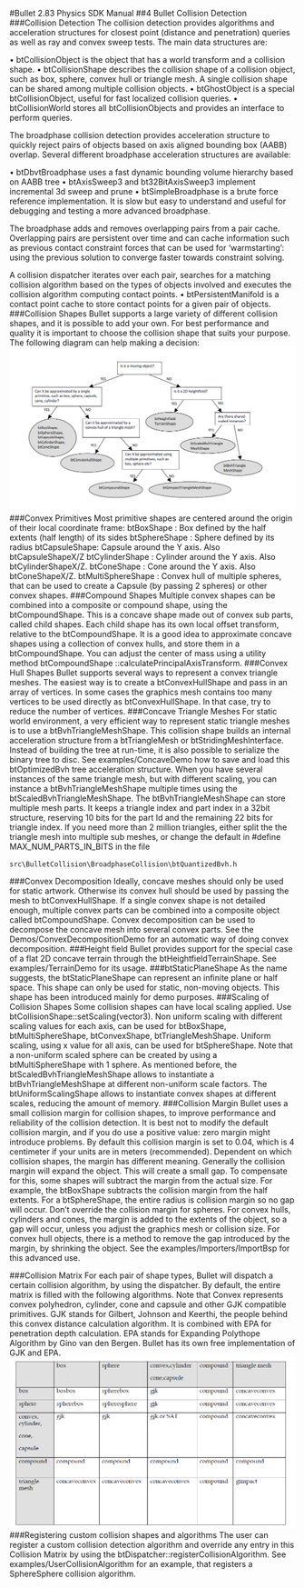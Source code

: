 
#Bullet 2.83 Physics SDK Manual
##4 Bullet Collision Detection
###Collision Detection
The collision detection provides algorithms and acceleration structures for closest point (distance and
penetration) queries as well as ray and convex sweep tests. The main data structures are:

• btCollisionObject is the object that has a world transform and a collision shape.
• btCollisionShape describes the collision shape of a collision object, such as box, sphere, convex hull or triangle mesh. A single collision shape can be shared among multiple collision objects.
• btGhostObject is a special btCollisionObject, useful for fast localized collision queries.
• btCollisionWorld stores all btCollisionObjects and provides an interface to perform queries.

The broadphase collision detection provides acceleration structure to quickly reject pairs of objects
based on axis aligned bounding box (AABB) overlap. Several different broadphase acceleration
structures are available:

• btDbvtBroadphase uses a fast dynamic bounding volume hierarchy based on AABB tree
• btAxisSweep3 and bt32BitAxisSweep3 implement incremental 3d sweep and prune
• btSimpleBroadphase is a brute force reference implementation. It is slow but easy to understand and useful for debugging and testing a more advanced broadphase.

The broadphase adds and removes overlapping pairs from a pair cache. Overlapping pairs are persistent over time and can cache information such as previous contact constraint forces that can be used for ‘warmstarting’: using the previous solution to converge faster towards constraint solving. 

A collision dispatcher iterates over each pair, searches for a matching collision algorithm based on the types of objects involved and executes the collision algorithm computing contact points.
• btPersistentManifold is a contact point cache to store contact points for a given pair of objects.
###Collision Shapes
Bullet supports a large variety of different collision shapes, and it is possible to add your own. For best
performance and quality it is important to choose the collision shape that suits your purpose. The
following diagram can help making a decision:
![Alt text](./QQ图片20160901163100.png)
###Convex Primitives
Most primitive shapes are centered around the origin of their local coordinate frame:
btBoxShape : Box defined by the half extents (half length) of its sides
btSphereShape : Sphere defined by its radius
btCapsuleShape: Capsule around the Y axis. Also btCapsuleShapeX/Z
btCylinderShape : Cylinder around the Y axis. Also btCylinderShapeX/Z.
btConeShape : Cone around the Y axis. Also btConeShapeX/Z.
btMultiSphereShape : Convex hull of multiple spheres, that can be used to create a Capsule (by
passing 2 spheres) or other convex shapes.
###Compound Shapes
Multiple convex shapes can be combined into a composite or compound shape, using the
btCompoundShape. This is a concave shape made out of convex sub parts, called child shapes. Each
child shape has its own local offset transform, relative to the btCompoundShape. It is a good idea to
approximate concave shapes using a collection of convex hulls, and store them in a
btCompoundShape. You can adjust the center of mass using a utility method btCompoundShape
::calculatePrincipalAxisTransform.
###Convex Hull Shapes
Bullet supports several ways to represent a convex triangle meshes. The easiest way is to create a
btConvexHullShape and pass in an array of vertices. In some cases the graphics mesh contains too
many vertices to be used directly as btConvexHullShape. In that case, try to reduce the number of
vertices.
###Concave Triangle Meshes
For static world environment, a very efficient way to represent static triangle meshes is to use a
btBvhTriangleMeshShape. This collision shape builds an internal acceleration structure from a
btTriangleMesh or btStridingMeshInterface. Instead of building the tree at run-time, it is
also possible to serialize the binary tree to disc. See examples/ConcaveDemo how to save and load
this btOptimizedBvh tree acceleration structure. When you have several instances of the same
triangle mesh, but with different scaling, you can instance a btBvhTriangleMeshShape multiple
times using the btScaledBvhTriangleMeshShape. The btBvhTriangleMeshShape can store
multiple mesh parts. It keeps a triangle index and part index in a 32bit structure, reserving 10 bits for
the part Id and the remaining 22 bits for triangle index. If you need more than 2 million triangles,
either split the the triangle mesh into multiple sub meshes, or change the default in #define
MAX_NUM_PARTS_IN_BITS in the file

    src\BulletCollision\BroadphaseCollision\btQuantizedBvh.h
###Convex Decomposition
Ideally, concave meshes should only be used for static artwork. Otherwise its convex hull should be
used by passing the mesh to btConvexHullShape. If a single convex shape is not detailed enough,
multiple convex parts can be combined into a composite object called btCompoundShape. Convex
decomposition can be used to decompose the concave mesh into several convex parts. See the
Demos/ConvexDecompositionDemo for an automatic way of doing convex decomposition.
###Height field
Bullet provides support for the special case of a flat 2D concave terrain through the
btHeightfieldTerrainShape. See examples/TerrainDemo for its usage.
###btStaticPlaneShape
As the name suggests, the btStaticPlaneShape can represent an infinite plane or half space. This
shape can only be used for static, non-moving objects. This shape has been introduced mainly for
demo purposes.
###Scaling of Collision Shapes
Some collision shapes can have local scaling applied. Use
btCollisionShape::setScaling(vector3). Non uniform scaling with different scaling values for
each axis, can be used for btBoxShape, btMultiSphereShape, btConvexShape,
btTriangleMeshShape. Uniform scaling, using x value for all axis, can be used for
btSphereShape. Note that a non-uniform scaled sphere can be created by using a
btMultiSphereShape with 1 sphere. As mentioned before, the
btScaledBvhTriangleMeshShape allows to instantiate a btBvhTriangleMeshShape at different
non-uniform scale factors. The btUniformScalingShape allows to instantiate convex shapes at
different scales, reducing the amount of memory.
###Collision Margin
Bullet uses a small collision margin for collision shapes, to improve performance and reliability of the
collision detection. It is best not to modify the default collision margin, and if you do use a positive
value: zero margin might introduce problems. By default this collision margin is set to 0.04, which is 4
centimeter if your units are in meters (recommended).
Dependent on which collision shapes, the margin has different meaning. Generally the collision
margin will expand the object. This will create a small gap. To compensate for this, some shapes will
subtract the margin from the actual size. For example, the btBoxShape subtracts the collision margin
from the half extents. For a btSphereShape, the entire radius is collision margin so no gap will
occur. Don’t override the collision margin for spheres. For convex hulls, cylinders and cones, the
margin is added to the extents of the object, so a gap will occur, unless you adjust the graphics mesh
or collision size. For convex hull objects, there is a method to remove the gap introduced by the
margin, by shrinking the object. See the examples/Importers/ImportBsp for this advanced use.

###Collision Matrix
For each pair of shape types, Bullet will dispatch a certain collision algorithm, by using the dispatcher.
By default, the entire matrix is filled with the following algorithms. Note that Convex represents
convex polyhedron, cylinder, cone and capsule and other GJK compatible primitives. GJK stands for
Gilbert, Johnson and Keerthi, the people behind this convex distance calculation algorithm. It is
combined with EPA for penetration depth calculation. EPA stands for Expanding Polythope
Algorithm by Gino van den Bergen. Bullet has its own free implementation of GJK and EPA.
![Alt text](./QQ图片20160901163719.png)
###Registering custom collision shapes and algorithms
The user can register a custom collision detection algorithm and override any entry in this Collision
Matrix by using the btDispatcher::registerCollisionAlgorithm. See
examples/UserCollisionAlgorithm for an example, that registers a SphereSphere collision
algorithm.
